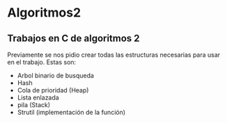 # Algoritmos2
## Trabajos en C de algoritmos 2

Previamente se nos pidio crear todas las estructuras necesarias para usar en el trabajo.
Estas son:
  * Arbol binario de busqueda
  * Hash
  * Cola de prioridad (Heap)
  * Lista enlazada
  * pila (Stack)
  * Strutil (implementación de la función)
